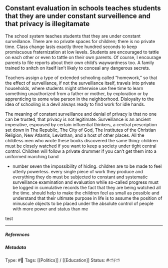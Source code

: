 ## Constant evaluation in schools teaches students that they are under constant surveillence and that privacy is illegitamate  # 

The school system teaches students that they are under constant surveillance. There are no private spaces for children; there is no private time. Class change lasts exactly three hundred seconds to keep promiscuous fraternization at low levels. Students are encouraged to tattle on each other or even to tattle on their own parents. Of course, I encourage parents to file reports about their own child’s waywardness too. A family trained to snitch on itself isn’t likely to conceal any dangerous secrets.

Teachers assign a type of extended schooling called “homework,” so that the effect of surveillance, if not the surveillance itself, travels into private households, where students might otherwise use free time to learn something unauthorized from a father or mother, by exploration or by apprenticing to some wise person in the neighborhood. Disloyalty to the idea of schooling is a devil always ready to find work for idle hands.

The meaning of constant surveillance and denial of privacy is that no one can be trusted, that privacy is not legitimate. Surveillance is an ancient imperative, espoused by certain influential thinkers, a central prescription set down in The Republic, The City of God, The Institutes of the Christian Religion, New Atlantis, Leviathan, and a host of other places. All the childless men who wrote these books discovered the same thing: children must be closely watched if you want to keep a society under tight central control. Children will follow a private drummer if you can’t get them into a uniformed marching band

- number seven the impossibility of hiding. children are to be made to feel utterly powerless. every single piece of work they produce and everything they do must be subjected to constant and systematic surveillance examination and evaluation while so-called progress must be logged in cumulative records the fact that they are being watched all the time. should help to make the children feel as small as possible and understand that their ultimate purpose in life is to assume the position of minuscule objects to be placed under the absolute control of people with more power and status than me

test

___

##### References



##### Metadata

Type: #🔴 
Tags: [[Politics]] / [[Education]]
Status: #⛅️/⛅️